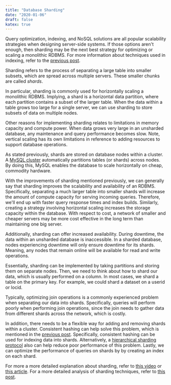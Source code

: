 ```yaml
---
title: "Database Sharding"
date: "2020-01-06"
draft: false
katex: true
---
```


Query optimization, indexing, and NoSQL solutions are all popular scalability strategies when designing server-side systems. If those options aren't enough, then sharding may be the next best strategy for optimizing or scaling a monolithic RDBMS. For more information about techniques used in indexing, refer to the [previous post](/blog/hash/).

Sharding refers to the process of separating a large table into smaller subsets, which are spread across multiple servers. These smaller chunks are called *shards*.

In particular, sharding is commonly used for horizontally scaling a monolithic RDBMS. Implying, a shard is a horizontal data partition, where each partition contains a subset of the larger table. When the data within a table grows too large for a single server, we can use sharding to store subsets of data on multiple nodes.

Other reasons for implementing sharding relates to limitations in memory capacity and compute power. When data grows very large in an unsharded database, any maintenance and query performance becomes slow. Note, vertical scaling has its own limitations in reference to adding resources to support database operations.

As stated previously, shards are stored on database nodes within a cluster. A [MySQL cluster](https://www.mysql.com/products/cluster/scalability.html) automatically partitions tables (or shards) across nodes. By doing this, MySQL enables the database to scale horizontally on cheap, commodity hardware.

With the improvements of sharding mentioned previously, we can generally say that sharding improves the scalability and availability of an RDBMS. Specifically, separating a much larger table into smaller shards will increase the amount of compute capacity for serving incoming queries. Therefore, we'll end up with faster query response times and index builds. Similarly, creating a strategy involving horizontal scaling increases the storage capacity within the database. With respect to cost, a network of smaller and cheaper servers may be more cost effective in the long term than maintaining one big server.

Additionally, sharding can offer increased availability. During downtime, the data within an unsharded database is inaccessible. In a sharded database, nodes experiencing downtime will only ensure downtime for its shards. Meaning, any nodes that remain online will be available for read and write operations.

Essentially, sharding can be implemented by taking partitions and storing them on separate nodes. Then, we need to think about how to shard our data, which is usually performed on a column. In most cases, we shard a table on the primary key. For example, we could shard a dataset on a $\text{userid}$ or $\text{locid}$.

Typically, optimizing join operations is a commonly experienced problem when separating our data into shards. Specifically, queries will perform poorly when performing join operations, since the join needs to gather data from different shards across the network, which is costly.

In addition, there needs to be a flexible way for adding and removing shards within a cluster. Consistent hashing can help solve this problem, which is mentioned in the [previous post](/blog/hash/). Specifically, consistent hashing can be used for indexing data into shards. Alternatively, a [hierarchical sharding protocol](https://www.youtube.com/watch?v=5faMjKuB9bc) also can help reduce poor performance of this problem. Lastly, we can optimize the performance of queries on shards by by creating an index on each shard.

For more a more detailed explanation about sharding, refer to [this video](https://www.youtube.com/watch?v=5faMjKuB9bc) or [this article](https://blog.yugabyte.com/how-data-sharding-works-in-a-distributed-sql-database/). For a more detailed analysis of sharding techniques, refer to [this post](http://blog.gaurav.im/2016/11/17/sharding-databases-a-quick-trick/).
